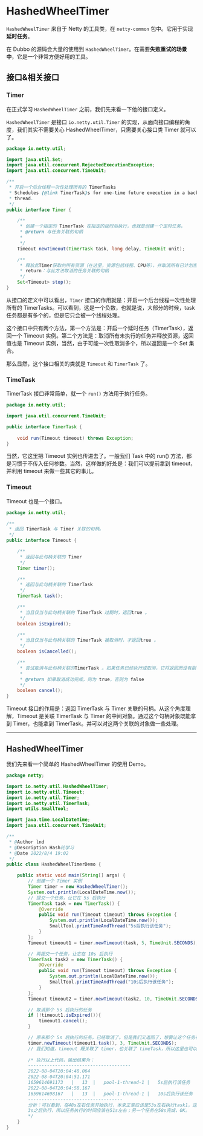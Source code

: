 # HashedWheelTimer

`HashedWheelTimer` 来自于 Netty 的工具类，在 `netty-common` 包中。它用于实现**延时任务**。

在 Dubbo 的源码会大量的使用到 `HashedWheelTimer`。在需要**失败重试的场景中**，它是一个非常方便好用的工具。



## 接口&相关接口

### Timer

在正式学习 `HashedWheelTimer` 之前，我们先来看一下他的接口定义。

`HashedWheelTimer` 是接口 `io.netty.util.Timer` 的实现，从面向接口编程的角度，我们其实不需要关心 HashedWheelTimer，只需要关心接口类 Timer 就可以了。

```java
package io.netty.util;

import java.util.Set;
import java.util.concurrent.RejectedExecutionException;
import java.util.concurrent.TimeUnit;

/**
 * 开启一个后台线程一次性处理所有的 TimerTasks
 * Schedules {@link TimerTask}s for one-time future execution in a background
 * thread.
 */
public interface Timer {

    /**
     * 创建一个指定的 TimerTask 在指定的延时后执行，也就是创建一个定时任务。
     * @return 与任务关联的句柄
     * 
     */
    Timeout newTimeout(TimerTask task, long delay, TimeUnit unit);

    /**
     * 释放此Timer获取的所有资源（在这里，资源包括线程、CPU等），并取消所有已计划但尚未执行的任务。
     * return：与此方法取消的任务关联的句柄
     */
    Set<Timeout> stop();
}
```

从接口的定义中可以看出，`Timer` 接口的作用就是：开启一个后台线程一次性处理所有的 TimerTasks。可以看到，这是一个负数，也就是说，大部分的时候，task 任务都是有多个的，但是它只会被一个线程处理。



这个接口中只有两个方法，第一个方法是：开启一个延时任务（TimerTask），返回一个 Timeout 实例。第二个方法是：取消所有未执行的任务并释放资源，返回值也是 Timeout 实例，当然，由于可能一次性取消多个，所以返回是一个 Set 集合。



那么显然，这个接口相关的类就是 `Timeout` 和 `TimerTask` 了。

### TimeTask

TimerTask 接口非常简单，就一个 `run()` 方法用于执行任务。

```java
package io.netty.util;

import java.util.concurrent.TimeUnit;

public interface TimerTask {
    
    void run(Timeout timeout) throws Exception;
}
```

当然，它这里把 Timeout 实例也传进去了。一般我们 Task 中的 run() 方法，都是习惯于不传入任何参数。当然，这样做的好处是：我们可以提前拿到 timeout，并利用 timeout 来做一些其它的事儿。



### Timeout

Timeout 也是一个接口。

```java
package io.netty.util;

/**
 * 返回 TimerTask 与 Timer 关联的句柄。
 */
public interface Timeout {

    /**
     * 返回与此句柄关联的 Timer 
     */
    Timer timer();

    /**
     * 返回与此句柄关联的 TimerTask
     */
    TimerTask task();

    /**
     * 当且仅当与此句柄关联的 TimerTask 过期时，返回true 。
     */
    boolean isExpired();

    /**
     * 当且仅当与此句柄关联的 TimerTask 被取消时，才返回true 。
     */
    boolean isCancelled();

    /**
     * 尝试取消与此句柄关联的TimerTask 。如果任务已经执行或取消，它将返回而没有副作用。
     *
     * @return 如果取消成功完成，则为 true，否则为 false
     */
    boolean cancel();
}

```

Timeout 接口的作用是：返回 TimerTask 与 Timer 关联的句柄。从这个角度理解，Timeout 是关联 TimerTask 与 Timer 的中间对象。通过这个句柄对象既能拿到 Timer，也能拿到 TimerTask。并可以对这两个关联的对象做一些处理。



----

## HashedWheelTimer

我们先来看一个简单的 HashedWheelTimer 的使用 Demo。

```java
package netty;

import io.netty.util.HashedWheelTimer;
import io.netty.util.Timeout;
import io.netty.util.Timer;
import io.netty.util.TimerTask;
import utils.SmallTool;

import java.time.LocalDateTime;
import java.util.concurrent.TimeUnit;

/**
 * @Author lnd
 * @Description Hash轮学习
 * @Date 2022/8/4 19:02
 */
public class HashedWheelTimerDemo {

    public static void main(String[] args) {
        // 创建一个 Timer 实例
        Timer timer = new HashedWheelTimer();
        System.out.println(LocalDateTime.now());
        // 提交一个任务，让它在 5s 后执行
        TimerTask task = new TimerTask() {
            @Override
            public void run(Timeout timeout) throws Exception {
                System.out.println(LocalDateTime.now());
                SmallTool.printTimeAndThread("5s后执行该任务");
            }
        };
        Timeout timeout1 = timer.newTimeout(task, 5, TimeUnit.SECONDS);

        // 再提交一个任务，让它在 10s 后执行
        TimerTask task2 = new TimerTask() {
            @Override
            public void run(Timeout timeout) throws Exception {
                System.out.println(LocalDateTime.now());
                SmallTool.printTimeAndThread("10s后执行该任务");
            }
        };
        Timeout timeout2 = timer.newTimeout(task2, 10, TimeUnit.SECONDS);

        // 取消那个 5s 后执行的任务
        if (!timeout1.isExpired()){
            timeout1.cancel();
        }

        // 原来那个 5s 后执行的任务，已经取消了。但是我们又返回了，想要让这个任务在 3s 后执行。
        timer.newTimeout(timeout1.task(), 3, TimeUnit.SECONDS);
        // 我们知道，timeout 既关联了 timer，也关联了 timeTask，所以这里也可以写成 timeout1.timer()
        
        /* 执行以上代码，输出结果为：
        --------------------------------------
        2022-08-04T20:04:48.064
        2022-08-04T20:04:51.171
        1659614691173	|	13	|	pool-1-thread-1	|	5s后执行该任务
        2022-08-04T20:04:58.167
        1659614698167	|	13	|	pool-1-thread-1	|	10s后执行该任务
        ----------------------------------- 
        分析：可以看到，在48s左右任务开始执行，本来正常应该是53s左右执行task1，这里先执行了取消，再重新开启任务，并设置
        3s之后执行，所以任务执行的时间应该在51s左右；另一个任务在58s完成，OK。
        */
    }
}
```

